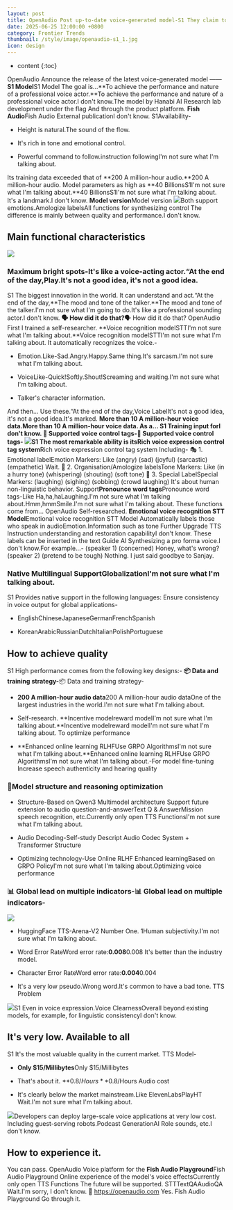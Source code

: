 ```yaml
---
layout: post
title: OpenAudio Post up-to-date voice-generated model-S1 They claim to be pro-sounding and natural.
date: 2025-06-25 12:00:00 +0800
category: Frontier Trends
thumbnail: /style/image/openaudio-s1_1.jpg
icon: design
---
```

* content
{:toc}

OpenAudio Announce the release of the latest voice-generated model —— **S1 Model**S1 Model The goal is...**To achieve the performance and nature of a professional voice actor.**To achieve the performance and nature of a professional voice actor.I don't know.The model by Hanabi AI Research lab development under the flag And through the product platform. **Fish Audio**Fish Audio External publicationI don't know.
S1Availability-

- Height is natural.The sound of the flow.

- It's rich in tone and emotional control.

- Powerful command to follow.instruction followingI'm not sure what I'm talking about.

Its training data exceeded that of **200 A million-hour audio.**200 A million-hour audio. Model parameters as high as **40 BillionsS1I'm not sure what I'm talking about.**40 BillionsS1I'm not sure what I'm talking about. It's a landmark.I don't know.
**Model version**Model version
![](https://assets-v2.circle.so/mn0l9us6san94gdshu33xfjpe2us)Both support emotions.Amologize labelsAll functions for synthesizing control The difference is mainly between quality and performance.I don't know.

## Main functional characteristics
![](https://assets-v2.circle.so/tmn0pikgdjqw84n0bgptwsipps82)
### Maximum bright spots-It's like a voice-acting actor.“At the end of the day,Play.It's not a good idea, it's not a good idea.
S1 The biggest innovation in the world. It can understand and act.“At the end of the day,**The mood and tone of the talker.**The mood and tone of the talker.I'm not sure what I'm going to do.It's like a professional sounding actor.I don't know.
**🗣️ How did it do that?**🗣️ How did it do that?
OpenAudio First I trained a self-researcher. **Voice recognition modelSTTI'm not sure what I'm talking about.**Voice recognition modelSTTI'm not sure what I'm talking about. It automatically recognizes the voice.-

- Emotion.Like-Sad.Angry.Happy.Same thing.It's sarcasm.I'm not sure what I'm talking about.

- VoiceLike-Quick!Softly.Shout!Screaming and waiting.I'm not sure what I'm talking about.

- Talker's character information.

And then... Use these.“At the end of the day,Voice LabelIt's not a good idea, it's not a good idea.It's marked. **More than 10 A million-hour voice data.**More than 10 A million-hour voice data. As a... S1 Training input forI don't know.
**🧩 Supported voice control tags-**🧩 Supported voice control tags-
![](https://assets-v2.circle.so/2j383de2jg7tqv6dsoa02nifzo5u)S1 The most remarkable ability is its**Rich voice expression control tag system**Rich voice expression control tag system Including-
🎭 1. Emotional labelEmotion Markers:
Like (angry) (sad) (joyful) (sarcastic) (empathetic) Wait.
🎤 2. Organisation/Amologize labelsTone Markers:
Like (in a hurry tone) (whispering) (shouting) (soft tone)
💬 3. Special LabelSpecial Markers:
(laughing) (sighing) (sobbing) (crowd laughing) It's about human non-linguistic behavior.
Support**Pronounce word tags**Pronounce word tags-Like Ha,ha,haLaughing.I'm not sure what I'm talking about.Hmm,hmmSmile.I'm not sure what I'm talking about.
These functions come from... OpenAudio Self-researched. **Emotional voice recognition STT Model**Emotional voice recognition STT Model Automatically labels those who speak in audioEmotion.Information such as tone Further Upgrade TTS Instruction understanding and restoration capabilityI don't know.
These labels can be inserted in the text Guide AI Synthesizing a pro forma voice.I don't know.For example...-
(speaker 1) (concerned) Honey, what's wrong?  
(speaker 2) (pretend to be tough) Nothing. I just said goodbye to Sanjay.
### Native Multilingual SupportGlobalizationI'm not sure what I'm talking about.
S1 Provides native support in the following languages: Ensure consistency in voice output for global applications-

- EnglishChineseJapaneseGermanFrenchSpanish

- KoreanArabicRussianDutchItalianPolishPortuguese

## How to achieve quality
S1 High performance comes from the following key designs:-
**📦 Data and training strategy-**📦 Data and training strategy-

- **200 A million-hour audio data**200 A million-hour audio dataOne of the largest industries in the world.I'm not sure what I'm talking about.

- Self-research. **Incentive modelreward modelI'm not sure what I'm talking about.**Incentive modelreward modelI'm not sure what I'm talking about. To optimize performance

- **Enhanced online learning RLHFUse GRPO AlgorithmsI'm not sure what I'm talking about.**Enhanced online learning RLHFUse GRPO AlgorithmsI'm not sure what I'm talking about.-For model fine-tuning Increase speech authenticity and hearing quality

### 🧱Model structure and reasoning optimization

- Structure-Based on Qwen3 Multimodel architecture Support future extension to audio question-and-answerText Q & AnswerMission speech recognition, etc.Currently only open TTS FunctionsI'm not sure what I'm talking about.

- Audio Decoding-Self-study Descript Audio Codec System + Transformer Structure

- Optimizing technology-Use Online RLHF Enhanced learningBased on GRPO PolicyI'm not sure what I'm talking about.Optimizing voice performance

### **📊 Global lead on multiple indicators-**📊 Global lead on multiple indicators-
![](https://assets-v2.circle.so/7zmgi0hwrwprli2xab50oki71ta5)
- HuggingFace TTS-Arena-V2 Number One. 1Human subjectivity.I'm not sure what I'm talking about.

- Word Error RateWord error rate:**0.008**0.008 It's better than the industry model.

- Character Error RateWord error rate:**0.004**0.004

- It's a very low pseudo.Wrong word.It's common to have a bad tone. TTS Problem

![](https://assets-v2.circle.so/wmdrgycb38ykikg36wh5u83d5fri)S1 Even in voice expression.Voice ClearnessOverall beyond existing models, for example, for linguistic consistencyI don't know.

## It's very low. Available to all
S1 It's the most valuable quality in the current market. TTS Model-

- **Only $15/Millibytes**Only $15/Millibytes

- That's about it. **$0.8/Hours**$0.8/Hours Audio cost

- It's clearly below the market mainstream.Like ElevenLabsPlayHT Wait.I'm not sure what I'm talking about.

![](https://assets-v2.circle.so/wveop82lo8wc01cx45m4dl6myg3q)Developers can deploy large-scale voice applications at very low cost. Including guest-serving robots.Podcast GenerationAI Role sounds, etc.I don't know.

## How to experience it.
You can pass. OpenAudio Voice platform for the **Fish Audio Playground**Fish Audio Playground Online experience of the model's voice effectsCurrently only open TTS Functions The future will be supported. STTTextQAAudioQA Wait.I'm sorry, I don't know.
🔗 https://openaudio.com 
Yes. Fish Audio Playground Go through it.
